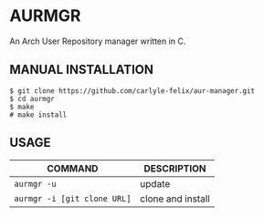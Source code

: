 # AURMGR

An Arch User Repository manager written in C.

## MANUAL INSTALLATION

```
$ git clone https://github.com/carlyle-felix/aur-manager.git
$ cd aurmgr
$ make
# make install
```

## USAGE

| COMMAND | DESCRIPTION |
| ------- | ----------- |
|`aurmgr -u` | update |
|`aurmgr -i [git clone URL]` | clone and install |
